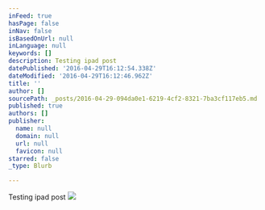 ```yaml
---
inFeed: true
hasPage: false
inNav: false
isBasedOnUrl: null
inLanguage: null
keywords: []
description: Testing ipad post
datePublished: '2016-04-29T16:12:54.338Z'
dateModified: '2016-04-29T16:12:46.962Z'
title: ''
author: []
sourcePath: _posts/2016-04-29-094da0e1-6219-4cf2-8321-7ba3cf117eb5.md
published: true
authors: []
publisher:
  name: null
  domain: null
  url: null
  favicon: null
starred: false
_type: Blurb

---
```

Testing ipad post
![](https://the-grid-user-content.s3-us-west-2.amazonaws.com/479a05ea-4ad8-4d46-be48-aa640b812c7b.jpg)